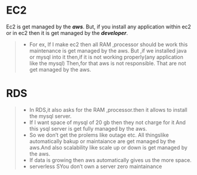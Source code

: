 # EC2
Ec2 is get managed by the ***aws***.
But, if you install any application within ec2 or in ec2 then it is get managed by the ***developer***.

> + For ex, If I make ec2 then all RAM ,processor should be work this maintenance is get managed by the aws.
But ,if we installed java or mysql into it then,if it is not working properly(any application like the mysql) Then,for that aws is not responsible. That are not get managed by the aws.

# RDS
> + In RDS,it also asks for the RAM ,processor.then it allows to install the mysql server.
> + If I want space of mysql of 20 gb then they not charge for it And this ysql server is get fully managed by the aws.
> + So we don’t get the prolems like outage etc.
All thingslike automatically bakup or maintaiance are get managed by the aws.And also scalability like scale up or down is get managed by the aws.
> + If data is growing then aws automatically gives us the more space.
> + serverless
SYou don’t own a server
zero maintainance